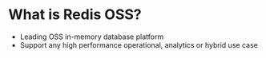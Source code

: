 # What is Redis OSS?


- Leading OSS in-memory database platform
- Support any high performance operational, analytics or hybrid use case
